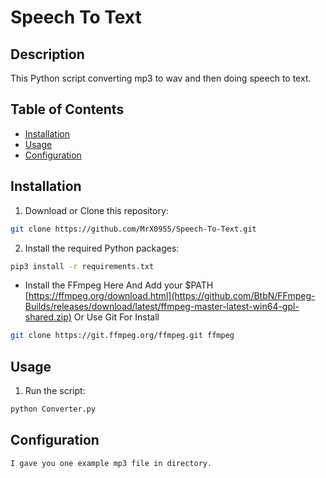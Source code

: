 # Speech To Text

## Description

This Python script converting mp3 to wav and then doing speech to text.

## Table of Contents

- [Installation](#installation)
- [Usage](#usage)
- [Configuration](#configuration)

## Installation

1. Download or Clone this repository:

```bash
git clone https://github.com/MrX0955/Speech-To-Text.git
```

2. Install the required Python packages:

```bash
pip3 install -r requirements.txt
```

- Install the FFmpeg Here And Add your $PATH
[https://ffmpeg.org/download.html](https://github.com/BtbN/FFmpeg-Builds/releases/download/latest/ffmpeg-master-latest-win64-gpl-shared.zip)
Or Use Git For Install
```bash
git clone https://git.ffmpeg.org/ffmpeg.git ffmpeg
```


## Usage

1. Run the script:

```bash
python Converter.py
```

## Configuration

`I gave you one example mp3 file in directory.`
